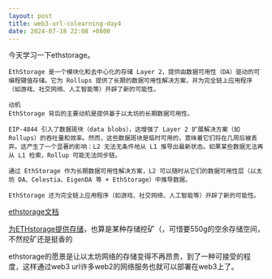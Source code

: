 ```yaml
---
layout: post
title: web3-url-colearning-day4
date: 2024-07-18 22:08 +0800
---
```

今天学习一下ethstorage。

```
EthStorage 是一个模块化和去中心化的存储 Layer 2，提供由数据可用性（DA）驱动的可编程键值存储。它为 Rollups 提供了长期的数据可用性解决方案，并为完全链上应用程序（如游戏、社交网络、人工智能等）开辟了新的可能性。

动机
EthStorage 背后的主要动机是提供基于以太坊的长期数据可用性。

EIP-4844 引入了数据斑块（data blobs），这增强了 Layer 2 扩展解决方案（如 Rollups）的吞吐量和效率。然而，这些数据斑块是临时可用的，意味着它们将在几周后被丢弃。这产生了一个显著的影响：L2 无法无条件地从 L1 推导出最新状态。如果某些数据无法再从 L1 检索，Rollup 可能无法同步链。

通过 EthStorage 作为长期数据可用性解决方案，L2 可以随时从它们的数据可用性层（以太坊 DA、Celestia、EigenDA 等 + EthStorage）中推导数据。

EthStorage 还为完全链上应用程序（如游戏、社交网络、人工智能等）开辟了新的可能性。
```



[ethstorage文档](https://docs.ethstorage.io/)

[为ETHstorage提供存储](https://docs.ethstorage.io/storage-provider-guide/tutorials)，也算是某种存储挖矿（，可惜要550g的空余存储空间，不然挖矿还是挺香的

ethstorage的愿景是让以太坊网络的存储变得不再昂贵，到了一种可接受的程度，这样通过web3 url许多web2的网络服务也就可以部署在web3上了。
